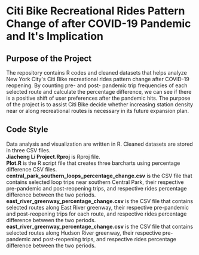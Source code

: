 # Citi Bike Recreational Rides Pattern Change of after COVID-19 Pandemic and It's Implication
## Purpose of the Project ##
The repository contains R codes and cleaned datasets that helps analyze New York City's Citi Bike recreational rides pattern change after COVID-19 reopening. By counting pre- and post- pandemic trip frequencies of each selected route and calculate the percentage difference, we can see if there is a positive shift of user preferences after the pandemic hits. The purpose of the project is to assist Citi Bike decide whether increasing station density near or along recreational routes is necessary in its future expansion plan.
## Code Style ##
Data analysis and visualization are written in R. Cleaned datasets are stored in three CSV files.\
**Jiacheng Li Project.Rproj** is Rproj file.\
**Plot.R** is the R script file that creates three barcharts using percentage difference CSV files.\
**central_park_southern_loops_percentage_change.csv** is the CSV file that contains selected loop trips near southern Central Park, their respective pre-pandemic and post-reopening trips, and respective rides percentage difference between the two periods.\
**east_river_greenway_percentage_change.csv** is the CSV file that contains selected routes along East River greenway, their respective pre-pandemic and post-reopening trips for each route, and respective rides percentage difference between the two periods.\
**east_river_greenway_percentage_change.csv** is the CSV file that contains selected routes along Hudson River greenway, their respective pre-pandemic and post-reopening trips, and respective rides percentage difference between the two periods.
